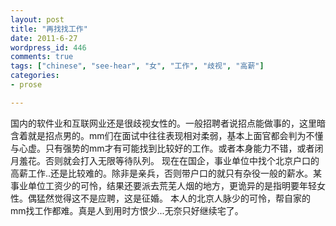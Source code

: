 ```yaml
---
layout: post
title: "再找找工作"
date: 2011-6-27
wordpress_id: 446
comments: true
tags: ["chinese", "see-hear", "女", "工作", "歧视", "高薪"]
categories:
- prose

---
```

<meta name="_edit_last" content="1" />
<meta name="_su_description" content="工作,女,歧视,高薪" />
<meta name="_su_keywords" content="工作,女,歧视,高薪" />
<meta name="_su_rich_snippet_type" content="none" />
<meta name="_su_title" content="工作,女,歧视,高薪" />
<meta name="views" content="184" />
国内的软件业和互联网业还是很歧视女性的。一般招聘者说招点能做事的，这里暗含着就是招点男的。mm们在面试中往往表现相对柔弱，基本上面官都会判为不懂与心虚。只有强势的mm才有可能找到比较好的工作。或者本身能力不错，或者闭月羞花。否则就会打入无限等待队列。
现在在国企，事业单位中找个北京户口的高薪工作..还是比较难的。除非是亲兵，否则带户口的就只有杂役一般的薪水。某事业单位工资少的可怜，结果还要派去荒芜人烟的地方，更诡异的是指明要年轻女性。偶猛然觉得这不是应聘，这是征婚。
本人的北京人脉少的可怜，帮自家的mm找工作都难。真是人到用时方恨少...无奈只好继续宅了。
